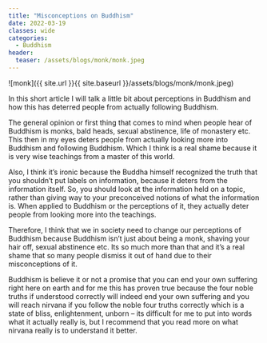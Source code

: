 ```yaml
---
title: "Misconceptions on Buddhism"
date: 2022-03-19
classes: wide
categories:
  - Buddhism
header: 
  teaser: /assets/blogs/monk/monk.jpeg
---
```


![monk]({{ site.url }}{{ site.baseurl }}/assets/blogs/monk/monk.jpeg)

In this short article I will talk a little bit about perceptions in Buddhism and how this has deterred people from actually following Buddhism.

The general opinion or first thing that comes to mind when people hear of Buddhism is monks, bald heads, sexual abstinence, life of monastery etc. This then in my eyes deters people from actually looking more into Buddhism and following Buddhism. Which I think is a real shame because it is very wise teachings from a master of this world.

Also, I think it’s ironic because the Buddha himself recognized the truth that you shouldn’t put labels on information, because it deters from the information itself. So, you should look at the information held on a topic, rather than giving way to your preconceived notions of what the information is. When applied to Buddhism or the perceptions of it, they actually deter people from looking more into the teachings.

Therefore, I think that we in society need to change our perceptions of Buddhism because Buddhism isn’t just about being a monk, shaving your hair off, sexual abstinence etc. Its so much more than that and it’s a real shame that so many people dismiss it out of hand due to their misconceptions of it.

Buddhism is believe it or not a promise that you can end your own suffering right here on earth and for me this has proven true because the four noble truths if understood correctly will indeed end your own suffering and you will reach nirvana if you follow the noble four truths correctly which is a state of bliss, enlightenment, unborn – its difficult for me to put into words what it actually really is, but I recommend that you read more on what nirvana really is to understand it better.
